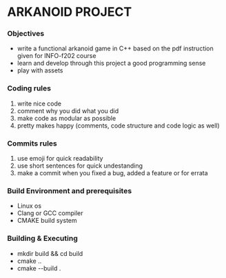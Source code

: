 # ARKANOID PROJECT

### Objectives

- write a functional arkanoid game in C++ based on the pdf instruction given for INFO-f202 course
- learn and develop through this project a good programming sense
- play with assets

### Coding rules

1. write nice code
2. comment why you did what you did
3. make code as modular as possible
4. pretty makes happy (comments, code structure and code logic as well)

### Commits rules

1. use emoji for quick readability
2. use short sentences for quick undestanding
3. make a commit when you fixed a bug, added a feature or for errata

### Build Environment and prerequisites

- Linux os
- Clang or GCC compiler
- CMAKE build system

### Building & Executing

- mkdir build && cd build
- cmake ..
- cmake --build . 